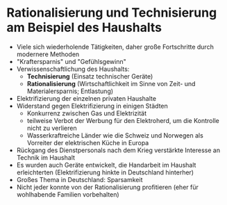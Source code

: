 # Rationalisierung und Technisierung am Beispiel des Haushalts

- Viele sich wiederholende Tätigkeiten, daher große Fortschritte durch modernere Methoden
- "Kraftersparnis" und "Gefühlsgewinn"
- Verwissenschaftlichung des Haushalts:
  - **Technisierung** (Einsatz technischer Geräte)
  - **Rationalisierung** (Wirtschaftlichkeit im Sinne von Zeit- und Materialersparnis; Entlastung)
- Elektrifizierung der einzelnen privaten Haushalte
- Widerstand gegen Elektrifizierung in einigen Städten
  - Konkurrenz zwischen Gas und Elektrizität
  - teilweise Verbot der Werbung für den Elektroherd, um die Kontrolle nicht zu verlieren
  - Wasserkraftreiche Länder wie die Schweiz und Norwegen als Vorreiter der elektrischen Küche in Europa
- Rückgang des Dienstpersonals nach dem Krieg verstärkte Interesse an Technik im Haushalt
- Es wurden auch Geräte entwickelt, die Handarbeit im Haushalt erleichterten (Elektrifizierung hinkte in Deutschland hinterher)
- Großes Thema in Deutschland: Sparsamkeit
- Nicht jeder konnte von der Rationalisierung profitieren (eher für wohlhabende Familien vorbehalten)
